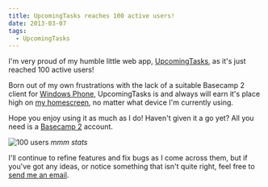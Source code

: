 ```yaml
---
title: UpcomingTasks reaches 100 active users!
date: 2013-03-07
tags:
  - UpcomingTasks
---
```


I'm very proud of my humble little web app, [UpcomingTasks](http://upcomingtasks.com/), as it's just reached 100 active users!

Born out of my own frustrations with the lack of a suitable Basecamp 2 client for [Windows Phone](http://www.windowsphone.com/), UpcomingTasks is and always will earn it's place high on [my homescreen](/images/brendan/homescreen.png), no matter what device I'm currently using.

Hope you enjoy using it as much as I do! Haven't given it a go yet? All you need is a [Basecamp 2](http://basecamp.com/2) account.

![100 users](/images/brendan/users-100.png)
*mmm stats*

I'll continue to refine features and fix bugs as I come across them, but if you've got any ideas, or notice something that isn't quite right, feel free to [send me an email](support@upcomingtasks.com).